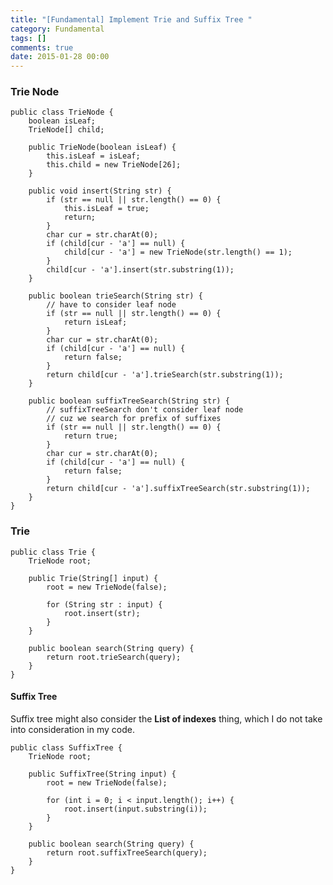 ```yaml
---
title: "[Fundamental] Implement Trie and Suffix Tree "
category: Fundamental
tags: []
comments: true
date: 2015-01-28 00:00
---
```



### Trie Node

    public class TrieNode {
        boolean isLeaf;
        TrieNode[] child;

        public TrieNode(boolean isLeaf) {
            this.isLeaf = isLeaf;
            this.child = new TrieNode[26];
        }

        public void insert(String str) {
            if (str == null || str.length() == 0) {
                this.isLeaf = true;
                return;
            }
            char cur = str.charAt(0);
            if (child[cur - 'a'] == null) {
                child[cur - 'a'] = new TrieNode(str.length() == 1);
            }
            child[cur - 'a'].insert(str.substring(1));
        }

        public boolean trieSearch(String str) {
            // have to consider leaf node
            if (str == null || str.length() == 0) {
                return isLeaf;
            }
            char cur = str.charAt(0);
            if (child[cur - 'a'] == null) {
                return false;
            }
            return child[cur - 'a'].trieSearch(str.substring(1));
        }

        public boolean suffixTreeSearch(String str) {
            // suffixTreeSearch don't consider leaf node
            // cuz we search for prefix of suffixes
            if (str == null || str.length() == 0) {
                return true;
            }
            char cur = str.charAt(0);
            if (child[cur - 'a'] == null) {
                return false;
            }
            return child[cur - 'a'].suffixTreeSearch(str.substring(1));
        }
    }

### Trie

    public class Trie {
        TrieNode root;

        public Trie(String[] input) {
            root = new TrieNode(false);

            for (String str : input) {
                root.insert(str);
            }
        }

        public boolean search(String query) {
            return root.trieSearch(query);
        }
    }

#### Suffix Tree

Suffix tree might also consider the **List of indexes** thing, which I do not take into consideration in my code.

    public class SuffixTree {
        TrieNode root;

        public SuffixTree(String input) {
            root = new TrieNode(false);

            for (int i = 0; i < input.length(); i++) {
                root.insert(input.substring(i));
            }
        }

        public boolean search(String query) {
            return root.suffixTreeSearch(query);
        }
    }
